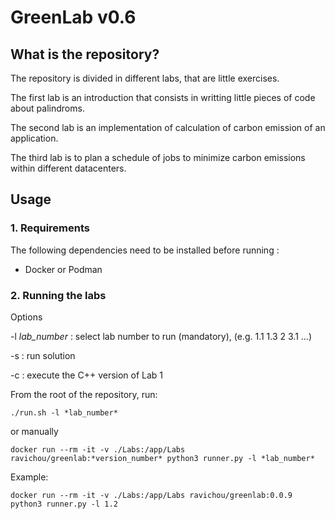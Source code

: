 # GreenLab v0.6

## What is the repository?

The repository is divided in different labs, that are little exercises.  

The first lab is an introduction that consists in writting little pieces of code about palindroms.

The second lab is an implementation of calculation of carbon emission of an application.

The third lab is to plan a schedule of jobs to minimize carbon emissions within different datacenters.


## Usage

### 1. Requirements

The following dependencies need to be installed before running :
* Docker or Podman

### 2. Running the labs

Options

-l *lab_number* : select lab number to run (mandatory), (e.g. 1.1 1.3 2 3.1 ...)

-s : run solution

-c : execute the C++ version of Lab 1

From the root of the repository, run:

```shell
./run.sh -l *lab_number*
```

or manually

```shell
docker run --rm -it -v ./Labs:/app/Labs ravichou/greenlab:*version_number* python3 runner.py -l *lab_number*
```
Example:
```shell
docker run --rm -it -v ./Labs:/app/Labs ravichou/greenlab:0.0.9 python3 runner.py -l 1.2
```

